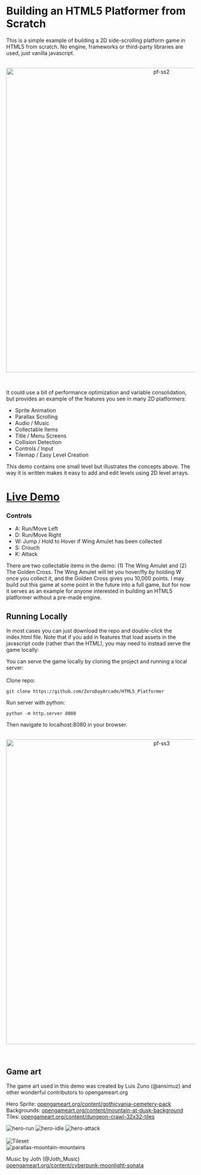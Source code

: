 # Building an HTML5 Platformer from Scratch

This is a simple example of building a 2D side-scrolling platform game in HTML5 from scratch. No engine, frameworks or third-party libraries are used, just vanilla javascript. 
<br/><br/>
<p align="center">
<img width="814" alt="pf-ss2" src="https://github.com/ZeroDayArcade/HTML5_Platformer/assets/141867962/b197ab0e-021f-4f25-b317-5fb995b587f8">
</p><br/>

It could use a bit of performance optimization and variable consolidation, but provides an example of the features you see in many 2D platformers:
<ul>
  <li>Sprite Animation</li>
  <li>Parallax Scrolling</li>
  <li>Audio / Music</li>
  <li>Collectable Items</li>
  <li>Title / Menu Screens</li>
  <li>Collision Detection</li>
  <li>Controls / Input</li>
  <li>Tilemap / Easy Level Creation</li>
</ul>

This demo contains one small level but illustrates the concepts above. The way it is written makes it easy to add and edit levels using 2D level arrays.

# <a href="https://zerodayarcade.com/demos/platformer">Live Demo</a>


### Controls
<ul>
    <li>A: Run/Move Left</li>
    <li>D: Run/Move Right</li>
    <li>W: Jump / Hold to Hover if Wing Amulet has been collected</li>
    <li>S: Crouch</li>
    <li>K: Attack</li>
</ul>

There are two collectable items in the demo: (1) The Wing Amulet and (2) The Golden Cross. The Wing Amulet will let you hover/fly by holding W once you collect it, and the Golden Cross gives you 10,000 points. I may build out this game at some point in the future into a full game, but for now it serves as an example for anyone interested in building an HTML5 platformer without a pre-made engine.


## Running Locally
In most cases you can just download the repo and double-click the index.html file. Note that if you add in features that load assets in the javascript code (rather than the HTML), you may need to instead serve the game locally:

You can serve the game locally by cloning the project and running a local server: <br/><br/>
Clone repo:
```
git clone https://github.com/ZeroDayArcade/HTML5_Platformer
```

Run server with python:

```
python -m http.server 8080
```

Then navigate to localhost:8080 in your browser.<br/><br/>

<p align="center">
<img width="815" alt="pf-ss3" src="https://github.com/ZeroDayArcade/HTML5_Platformer/assets/141867962/5b62b27b-904e-4442-9e5d-e9cf844a9098">
</p><br/>

## Game art 

The game art used in this demo was created by Luis Zuno (@ansimuz) and other wonderful contributors to opengameart.org

Hero Sprite: <a href="https://opengameart.org/content/gothicvania-cemetery-pack">opengameart.org/content/gothicvania-cemetery-pack</a><br/>
Backgrounds: <a href="https://opengameart.org/content/mountain-at-dusk-background">opengameart.org/content/mountain-at-dusk-background</a><br/>
Tiles: <a href="https://opengameart.org/content/dungeon-crawl-32x32-tiles">opengameart.org/content/dungeon-crawl-32x32-tiles</a><br/>

![hero-run](https://github.com/ZeroDayArcade/HTML5_Platformer/assets/141867962/578997c2-3c0a-4784-96d2-ac5360384853)
![hero-idle](https://github.com/ZeroDayArcade/HTML5_Platformer/assets/141867962/0f79115a-f60c-4021-a1d3-9a0cc3d9c7a0)
![hero-attack](https://github.com/ZeroDayArcade/HTML5_Platformer/assets/141867962/7c575625-7ede-45e9-b3eb-d19a4e928855)
<br/>
<br/>
![Tileset](https://github.com/ZeroDayArcade/HTML5_Platformer/assets/141867962/bb8f6803-a8d1-4f75-bc6d-a9ba148ad2e9)
<br/>
![parallax-mountain-mountains](https://github.com/ZeroDayArcade/HTML5_Platformer/assets/141867962/19adc93e-2ff9-4c6d-a53c-77fca09aa6fd)

Music by Joth (@Joth_Music) <br/>
<a href="https://opengameart.org/content/cyberpunk-moonlight-sonata">opengameart.org/content/cyberpunk-moonlight-sonata</a>

